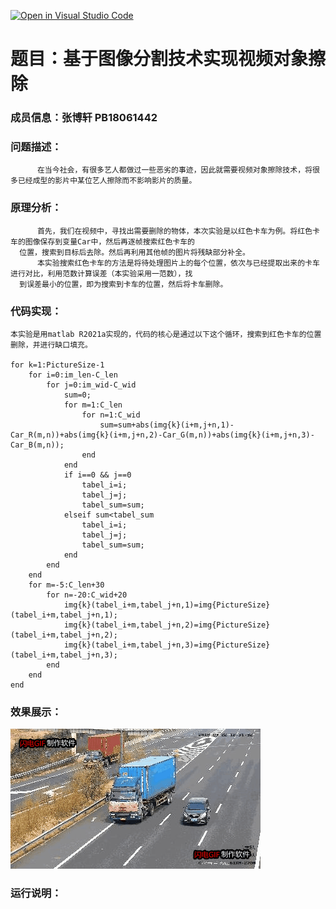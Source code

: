 [![Open in Visual Studio Code](https://classroom.github.com/assets/open-in-vscode-f059dc9a6f8d3a56e377f745f24479a46679e63a5d9fe6f495e02850cd0d8118.svg)](https://classroom.github.com/online_ide?assignment_repo_id=6446305&assignment_repo_type=AssignmentRepo)

# 题目：基于图像分割技术实现视频对象擦除

### 成员信息：张博轩 PB18061442
### 问题描述：
          在当今社会，有很多艺人都做过一些恶劣的事迹，因此就需要视频对象擦除技术，将很多已经成型的影片中某位艺人擦除而不影响影片的质量。  
### 原理分析：
          首先，我们在视频中，寻找出需要删除的物体，本次实验是以红色卡车为例。将红色卡车的图像保存到变量Car中，然后再逐帧搜索红色卡车的
      位置，搜索到目标后去除。然后再利用其他帧的图片将残缺部分补全。
          本实验搜索红色卡车的方法是将待处理图片上的每个位置，依次与已经提取出来的卡车进行对比，利用范数计算误差（本实验采用一范数），找
      到误差最小的位置，即为搜索到卡车的位置，然后将卡车删除。
### 代码实现：
    本实验是用matlab R2021a实现的，代码的核心是通过以下这个循环，搜索到红色卡车的位置删除，并进行缺口填充。
    
    for k=1:PictureSize-1
        for i=0:im_len-C_len
            for j=0:im_wid-C_wid
                sum=0;
                for m=1:C_len
                    for n=1:C_wid
                        sum=sum+abs(img{k}(i+m,j+n,1)-Car_R(m,n))+abs(img{k}(i+m,j+n,2)-Car_G(m,n))+abs(img{k}(i+m,j+n,3)-Car_B(m,n));
                    end
                end
                if i==0 && j==0
                    tabel_i=i;
                    tabel_j=j;
                    tabel_sum=sum;
                elseif sum<tabel_sum
                    tabel_i=i;
                    tabel_j=j;
                    tabel_sum=sum; 
                end
            end
        end
        for m=-5:C_len+30
            for n=-20:C_wid+20
                img{k}(tabel_i+m,tabel_j+n,1)=img{PictureSize}(tabel_i+m,tabel_j+n,1);
                img{k}(tabel_i+m,tabel_j+n,2)=img{PictureSize}(tabel_i+m,tabel_j+n,2);
                img{k}(tabel_i+m,tabel_j+n,3)=img{PictureSize}(tabel_i+m,tabel_j+n,3);
            end
        end
    end
### 效果展示：
![image]( https://github.com/USTC-Computer-Vision-2021/project-cv_mrz/blob/main/原图.gif)
### 运行说明：
